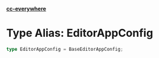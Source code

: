 [**cc-everywhere**](../../../../../../../index.md)

<HorizontalLine />

# Type Alias: EditorAppConfig

```ts
type EditorAppConfig = BaseEditorAppConfig;
```
